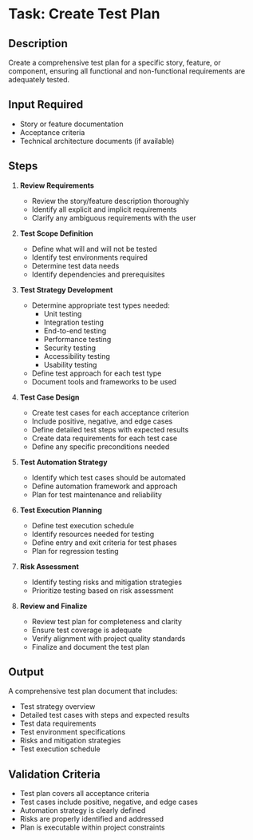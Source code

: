 # Task: Create Test Plan

## Description
Create a comprehensive test plan for a specific story, feature, or component, ensuring all functional and non-functional requirements are adequately tested.

## Input Required
- Story or feature documentation
- Acceptance criteria
- Technical architecture documents (if available)

## Steps

1. **Review Requirements**
   - Review the story/feature description thoroughly
   - Identify all explicit and implicit requirements
   - Clarify any ambiguous requirements with the user

2. **Test Scope Definition**
   - Define what will and will not be tested
   - Identify test environments required
   - Determine test data needs
   - Identify dependencies and prerequisites

3. **Test Strategy Development**
   - Determine appropriate test types needed:
     - Unit testing
     - Integration testing
     - End-to-end testing
     - Performance testing
     - Security testing
     - Accessibility testing
     - Usability testing
   - Define test approach for each test type
   - Document tools and frameworks to be used

4. **Test Case Design**
   - Create test cases for each acceptance criterion
   - Include positive, negative, and edge cases
   - Define detailed test steps with expected results
   - Create data requirements for each test case
   - Define any specific preconditions needed

5. **Test Automation Strategy**
   - Identify which test cases should be automated
   - Define automation framework and approach
   - Plan for test maintenance and reliability

6. **Test Execution Planning**
   - Define test execution schedule
   - Identify resources needed for testing
   - Define entry and exit criteria for test phases
   - Plan for regression testing

7. **Risk Assessment**
   - Identify testing risks and mitigation strategies
   - Prioritize testing based on risk assessment

8. **Review and Finalize**
   - Review test plan for completeness and clarity
   - Ensure test coverage is adequate
   - Verify alignment with project quality standards
   - Finalize and document the test plan

## Output
A comprehensive test plan document that includes:
- Test strategy overview
- Detailed test cases with steps and expected results
- Test data requirements
- Test environment specifications
- Risks and mitigation strategies
- Test execution schedule

## Validation Criteria
- Test plan covers all acceptance criteria
- Test cases include positive, negative, and edge cases
- Automation strategy is clearly defined
- Risks are properly identified and addressed
- Plan is executable within project constraints